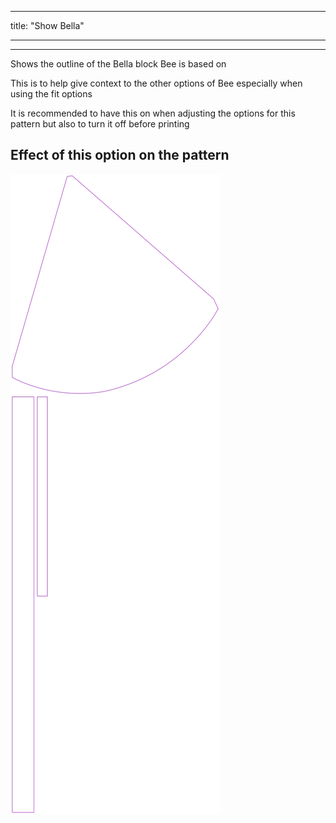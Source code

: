 ***

title: "Show Bella"

***

***

Shows the outline of the Bella block Bee is based on

This is to help give context to the other options of Bee especially when using the fit options

<Note>

It is recommended to have this on when adjusting the options for this pattern but also to turn it off before printing

</Note>

## Effect of this option on the pattern

![This image shows the effect of this option by superimposing several variants that have a different value for this option](bee_bellaguide_sample.svg "Effect of this option on the pattern")
